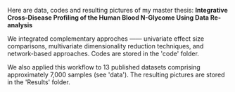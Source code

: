 Here are data, codes and resulting pictures of my master thesis: **Integrative Cross-Disease Profiling of the Human Blood N-Glycome Using Data Re-analysis**

We integrated complementary approches —— univariate effect size comparisons, multivariate dimensionality reduction techniques, and network-based approaches. Codes are stored in the 'code' folder.

We also applied this workflow to 13 published datasets comprising approximately 7,000 samples (see 'data'). The resulting pictures are stored in the 'Results' folder.
